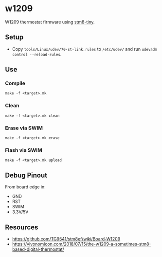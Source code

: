 # w1209
W1209 thermostat firmware using [stm8-tiny](https://github.com/ryanplusplus/stm8-tiny).

## Setup
- Copy `tools/Linux/udev/70-st-link.rules` to `/etc/udev/` and run `udevadm control --reload-rules`.

## Use
### Compile
```shell
make -f <target>.mk
```

### Clean
```shell
make -f <target>.mk clean
```

### Erase via SWIM
```shell
make -f <target>.mk erase
```

### Flash via SWIM
```shell
make -f <target>.mk upload
```

## Debug Pinout
From board edge in:
- GND
- RST
- SWIM
- 3.3V/5V

## Resources
- https://github.com/TG9541/stm8ef/wiki/Board-W1209
- https://vivonomicon.com/2018/07/15/the-w1209-a-sometimes-stm8-based-digital-thermostat/
